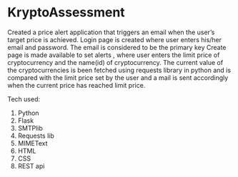 # KryptoAssessment
Created a price alert application that triggers an email when the user’s target price is achieved.
Login page is created where user enters his/her email and password.
The email is considered to be the primary key
Create page is made available to set alerts , where user enters the limit price of cryptocurrency and the name(id) of cryptocurrency.
The current value of the cryptocurrencies is been fetched using requests library in python and is compared with the limit price set by the user and a mail is sent accordingly when the current price has reached limit price.

Tech used:
1) Python
2) Flask
3) SMTPlib
4) Requests lib
5) MIMEText
6) HTML
7) CSS
8) REST api
